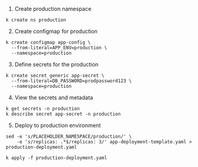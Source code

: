 1. Create production namespace
```
k create ns production
```
2. Create configmap for production
```
k create configmap app-config \
  --from-literal=APP_ENV=production \
  --namespace=production
```
3. Define secrets for the production
```
k create secret generic app-secret \
  --from-literal=DB_PASSWORD=prodpassword123 \
  --namespace=production
```
4. View the secrets and metadata
```
k get secrets -n production
k describe secret app-secret -n production
```
5. Deploy to production environment
```
sed -e 's/PLACEHOLDER_NAMESPACE/production/' \
    -e 's/replicas: .*$/replicas: 3/' app-deployment-template.yaml > production-deployment.yaml

k apply -f production-deployment.yaml

```
